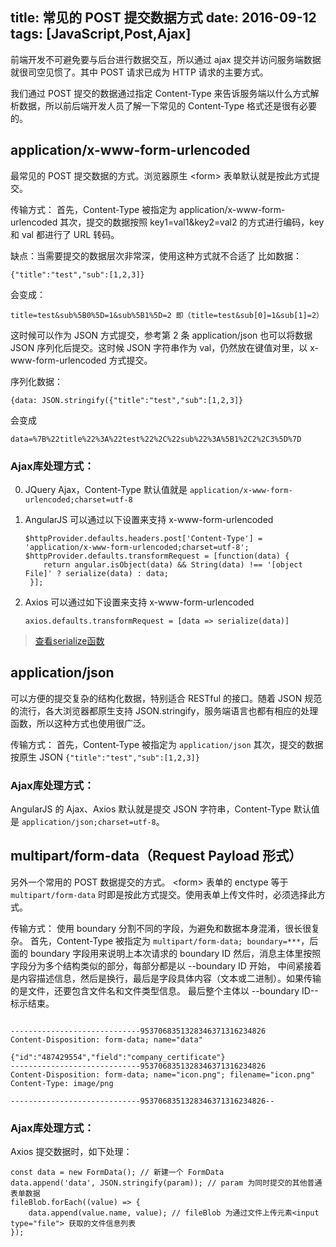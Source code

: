 title: 常见的 POST 提交数据方式
date: 2016-09-12
tags: [JavaScript,Post,Ajax]
---

前端开发不可避免要与后台进行数据交互，所以通过 ajax 提交并访问服务端数据就很司空见惯了。其中 POST 请求已成为 HTTP 请求的主要方式。

我们通过 POST 提交的数据通过指定 Content-Type 来告诉服务端以什么方式解析数据，所以前后端开发人员了解一下常见的 Content-Type 格式还是很有必要的。

## application/x-www-form-urlencoded

最常见的 POST 提交数据的方式。浏览器原生 &lt;form> 表单默认就是按此方式提交。

传输方式：
首先，Content-Type 被指定为 application/x-www-form-urlencoded
其次，提交的数据按照 key1=val1&key2=val2 的方式进行编码，key 和 val 都进行了 URL 转码。

缺点：当需要提交的数据层次非常深，使用这种方式就不合适了
比如数据：
```
{"title":"test","sub":[1,2,3]}
```
会变成：
```
title=test&sub%5B0%5D=1&sub%5B1%5D=2 即（title=test&sub[0]=1&sub[1]=2）
```

这时候可以作为 JSON 方式提交，参考第 2 条 application/json
也可以将数据 JSON 序列化后提交。这时候 JSON 字符串作为 val，仍然放在键值对里，以 x-www-form-urlencoded 方式提交。

序列化数据：
```
{data: JSON.stringify({"title":"test","sub":[1,2,3]}
```

会变成
```
data=%7B%22title%22%3A%22test%22%2C%22sub%22%3A%5B1%2C2%2C3%5D%7D
```

### Ajax库处理方式：
0. JQuery Ajax，Content-Type 默认值就是 `application/x-www-form-urlencoded;charset=utf-8`

0. AngularJS 可以通过以下设置来支持 x-www-form-urlencoded

	```
	$httpProvider.defaults.headers.post['Content-Type'] = 'application/x-www-form-urlencoded;charset=utf-8';
	$httpProvider.defaults.transformRequest = [function(data) {
	    return angular.isObject(data) && String(data) !== '[object File]' ? serialize(data) : data;
	 }];
	```
0. Axios 可以通过如下设置来支持 x-www-form-urlencoded

	```
	axios.defaults.transformRequest = [data => serialize(data)]
	```

> [查看serialize函数](/2015/09/16/03.js-function/)

## application/json

可以方便的提交复杂的结构化数据，特别适合 RESTful 的接口。随着 JSON 规范的流行，各大浏览器都原生支持 JSON.stringify，服务端语言也都有相应的处理函数，所以这种方式也使用很广泛。

传输方式：
首先，Content-Type 被指定为 `application/json`
其次，提交的数据按原生 JSON `{"title":"test","sub":[1,2,3]}`

### Ajax库处理方式：
AngularJS 的 Ajax、Axios 默认就是提交 JSON 字符串，Content-Type 默认值是 `application/json;charset=utf-8`。

## multipart/form-data（Request Payload 形式）

另外一个常用的 POST 数据提交的方式。 &lt;form> 表单的 enctype 等于 `multipart/form-data` 时即是按此方式提交。使用表单上传文件时，必须选择此方式。

传输方式：
使用 boundary 分割不同的字段，为避免和数据本身混淆，很长很复杂。
首先，Content-Type 被指定为 `multipart/form-data; boundary=***`，后面的 boundary 字段用来说明上本次请求的 boundary ID
然后，消息主体里按照字段分为多个结构类似的部分，每部分都是以 --boundary ID 开始，
     中间紧接着是内容描述信息，然后是换行，最后是字段具体内容（文本或二进制）。如果传输的是文件，还要包含文件名和文件类型信息。
     最后整个主体以 --boundary ID-- 标示结束。

```
	
-----------------------------9537068351328346371316234826
Content-Disposition: form-data; name="data"
	
{"id":"487429554","field":"company_certificate"}
-----------------------------9537068351328346371316234826
Content-Disposition: form-data; name="icon.png"; filename="icon.png"
Content-Type: image/png
	
-----------------------------9537068351328346371316234826--
```

### Ajax库处理方式：
Axios 提交数据时，如下处理：

```
const data = new FormData(); // 新建一个 FormData
data.append('data', JSON.stringify(param)); // param 为同时提交的其他普通表单数据
fileBlob.forEach((value) => {
    data.append(value.name, value); // fileBlob 为通过文件上传元素<input type="file"> 获取的文件信息列表
});
```
